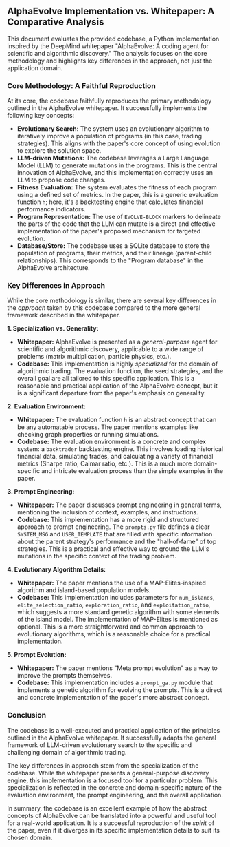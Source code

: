 ## AlphaEvolve Implementation vs. Whitepaper: A Comparative Analysis

This document evaluates the provided codebase, a Python implementation inspired by the DeepMind whitepaper "AlphaEvolve: A coding agent for scientific and algorithmic discovery." The analysis focuses on the core methodology and highlights key differences in the approach, not just the application domain.

### Core Methodology: A Faithful Reproduction

At its core, the codebase faithfully reproduces the primary methodology outlined in the AlphaEvolve whitepaper. It successfully implements the following key concepts:

*   **Evolutionary Search:** The system uses an evolutionary algorithm to iteratively improve a population of programs (in this case, trading strategies). This aligns with the paper's core concept of using evolution to explore the solution space.
*   **LLM-driven Mutations:** The codebase leverages a Large Language Model (LLM) to generate mutations in the programs. This is the central innovation of AlphaEvolve, and this implementation correctly uses an LLM to propose code changes.
*   **Fitness Evaluation:** The system evaluates the fitness of each program using a defined set of metrics. In the paper, this is a generic evaluation function `h`; here, it's a backtesting engine that calculates financial performance indicators.
*   **Program Representation:** The use of `EVOLVE-BLOCK` markers to delineate the parts of the code that the LLM can mutate is a direct and effective implementation of the paper's proposed mechanism for targeted evolution.
*   **Database/Store:** The codebase uses a SQLite database to store the population of programs, their metrics, and their lineage (parent-child relationships). This corresponds to the "Program database" in the AlphaEvolve architecture.

### Key Differences in Approach

While the core methodology is similar, there are several key differences in the *approach* taken by this codebase compared to the more general framework described in the whitepaper.

**1. Specialization vs. Generality:**

*   **Whitepaper:** AlphaEvolve is presented as a *general-purpose* agent for scientific and algorithmic discovery, applicable to a wide range of problems (matrix multiplication, particle physics, etc.).
*   **Codebase:** This implementation is highly *specialized* for the domain of algorithmic trading. The evaluation function, the seed strategies, and the overall goal are all tailored to this specific application. This is a reasonable and practical application of the AlphaEvolve concept, but it is a significant departure from the paper's emphasis on generality.

**2. Evaluation Environment:**

*   **Whitepaper:** The evaluation function `h` is an abstract concept that can be any automatable process. The paper mentions examples like checking graph properties or running simulations.
*   **Codebase:** The evaluation environment is a concrete and complex system: a `backtrader` backtesting engine. This involves loading historical financial data, simulating trades, and calculating a variety of financial metrics (Sharpe ratio, Calmar ratio, etc.). This is a much more domain-specific and intricate evaluation process than the simple examples in the paper.

**3. Prompt Engineering:**

*   **Whitepaper:** The paper discusses prompt engineering in general terms, mentioning the inclusion of context, examples, and instructions.
*   **Codebase:** This implementation has a more rigid and structured approach to prompt engineering. The `prompts.py` file defines a clear `SYSTEM_MSG` and `USER_TEMPLATE` that are filled with specific information about the parent strategy's performance and the "hall-of-fame" of top strategies. This is a practical and effective way to ground the LLM's mutations in the specific context of the trading problem.

**4. Evolutionary Algorithm Details:**

*   **Whitepaper:** The paper mentions the use of a MAP-Elites-inspired algorithm and island-based population models.
*   **Codebase:** This implementation includes parameters for `num_islands`, `elite_selection_ratio`, `exploration_ratio`, and `exploitation_ratio`, which suggests a more standard genetic algorithm with some elements of the island model. The implementation of MAP-Elites is mentioned as optional. This is a more straightforward and common approach to evolutionary algorithms, which is a reasonable choice for a practical implementation.

**5. Prompt Evolution:**

*   **Whitepaper:** The paper mentions "Meta prompt evolution" as a way to improve the prompts themselves.
*   **Codebase:** This implementation includes a `prompt_ga.py` module that implements a genetic algorithm for evolving the prompts. This is a direct and concrete implementation of the paper's more abstract concept.

### Conclusion

The codebase is a well-executed and practical application of the principles outlined in the AlphaEvolve whitepaper. It successfully adapts the general framework of LLM-driven evolutionary search to the specific and challenging domain of algorithmic trading.

The key differences in approach stem from the specialization of the codebase. While the whitepaper presents a general-purpose discovery engine, this implementation is a focused tool for a particular problem. This specialization is reflected in the concrete and domain-specific nature of the evaluation environment, the prompt engineering, and the overall application.

In summary, the codebase is an excellent example of how the abstract concepts of AlphaEvolve can be translated into a powerful and useful tool for a real-world application. It is a successful reproduction of the *spirit* of the paper, even if it diverges in its specific implementation details to suit its chosen domain.
